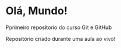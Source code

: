 # Olá, Mundo!
 Pprimeiro repositorio do curso Git e GitHub

Repositório criado durante uma aula ao vivo!